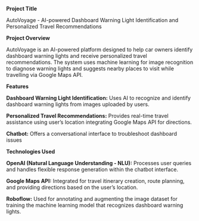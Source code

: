 **Project Title** 

AutoVoyage - AI-powered Dashboard Warning Light Identification and Personalized Travel Recommendations

**Project Overview**

AutoVoyage is an AI-powered platform designed to help car owners identify dashboard warning lights and receive personalized travel recommendations. The system uses machine learning for image recognition to diagnose warning lights and suggests nearby places to visit while travelling via Google Maps API.

**Features**

**Dashboard Warning Light Identification:** Uses AI to recognize and identify dashboard warning lights from images uploaded by users.

**Personalized Travel Recommendations:** Provides real-time travel assistance using user’s location  integrating Google Maps API for directions.

**Chatbot:** Offers a conversational interface to troubleshoot dashboard issues 

**Technologies Used**

**OpenAI (Natural Language Understanding - NLU):** Processes user queries and handles flexible response generation within the chatbot interface.

**Google Maps API:** Integrated for travel itinerary creation, route planning, and providing directions  based on the user’s location.

**Roboflow:** Used for annotating and augmenting the image dataset for training the machine learning model that recognizes dashboard warning lights.
